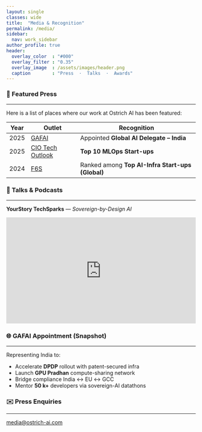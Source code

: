 ```yaml
---
layout: single
classes: wide
title:  "Media & Recognition"
permalink: /media/
sidebar:
  nav: work_sidebar
author_profile: true
header:
  overlay_color  : "#000"
  overlay_filter : "0.35"
  overlay_image  : /assets/images/header.png
  caption        : "Press  ·  Talks  ·  Awards"
---
```


### 📰 Featured Press
---

Here is a list of places where our work at Ostrich AI has been featured:

| Year | Outlet | Recognition |
|------|--------|-------------|
| 2025 | [GAFAI](https://www.linkedin.com/posts/global-alliance-for-artificial-intelligence_gafai-delegate-announcement-activity-7341498177356738566-WaLd) | Appointed **Global AI Delegate – India** |
| 2025 | [CIO Tech Outlook](https://www.ciotechoutlook.com/solutions/mlops-startups/vendor/2025/_ostrich_ai_) | **Top 10 MLOps Start-ups** |
| 2024 | [F6S](https://www.f6s.com/companies/ai-infrastructure/india/co) | Ranked among **Top AI-Infra Start-ups (Global)** |


### 🎤 Talks & Podcasts
---

**YourStory TechSparks** — *Sovereign-by-Design AI*

<div style="position:relative;padding-bottom:56.25%;height:0;overflow:hidden;max-width:100%">
  <iframe src="https://www.youtube.com/embed/tx1dtAeT4y8" 
          frameborder="0" allowfullscreen 
          style="position:absolute;top:0;left:0;width:100%;height:100%">
  </iframe>
</div>


### 🌐 GAFAI Appointment (Snapshot)
---

Representing India to:

- Accelerate **DPDP** rollout with patent-secured infra  
- Launch **GPU Pradhan** compute-sharing network  
- Bridge compliance India ↔ EU ↔ GCC  
- Mentor **50 k+** developers via sovereign-AI datathons  


### ✉️ Press Enquiries
---

media@ostrich-ai.com
